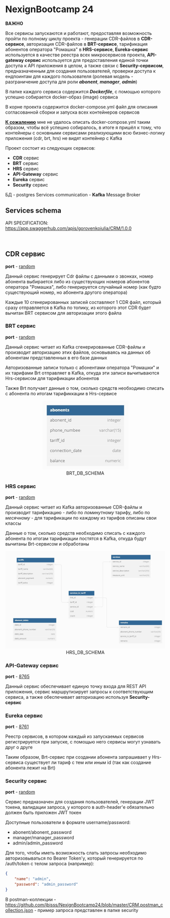 # NexignBootcamp 24

**ВАЖНО**

Все сервисы запускаются и работают, предоставляя возможность пройти по полному циклу проекта - 
генерации CDR-файлов в **CDR-сервисе**, авторизация CDR-файлов в **BRT-сервисе**, тарификация
абонентов оператора "Ромашка" в **HRS-сервисе**, **Eureka-сервис** используется в качестве 
реестра всех микросервисов проекта, **API-gateway сервис** используется для предоставления единой
точки доступа к API приложения в целом, а также связи с **Security-сервисом**, предназначенным для
создания пользователей, проверки доступа к ендпоинтам для каждого пользователя (ролевая модель -
разграничение доступа для роли ***abonent***, ***manager***, ***admin***) 

В папке каждого сервиса содержится ***Dockerfile***, с помощью которого успешно собирается docker-образ (image)
сервиса 

В корне проекта содержится docker-compose.yml файл для описания согласованной сборки и запуска
всех контейнеров сервисов

**<u>К сожалению</u>** мне не удалось описать docker-compose.yml таким образом, чтобы всё успешно
собиралось, в итоге я пришёл к тому, что контейнеры с основными сервисами реализующими всю
бизнес-логику приложения (cdr, brt, hrs) не видят контейнер с Kafka 

Проект состоит из следующих сервисов:

- **CDR** сервис 
- **BRT** сервис
- **HRS** сервис
- **API-Gateway** сервис
- **Eureka** сервис
- **Security** сервис

БД - postgres
Services communication - **Kafka** Message Broker

## Services schema

API SPECIFICATION: https://app.swaggerhub.com/apis/gorovenkoiulia/CRM/1.0.0

<p align="center">
  <img src="">
</p>

## CDR сервис

**port** - <u>random</u>

Данный сервис генерирует Cdr файлы с данными о звонках, номер абонента 
выбирается либо из существующих номеров абонентов оператора "Ромашка", либо генерируется 
случайный номер (как будто существующий номер, но абонента другого оператора)

Каждые 10 сгенерированных записей составляют 1 CDR файл, который сразу отправляется в Kafka
по топику, из которого этот CDR будет вычитан BRT сервисом для авторизации этого файла

### BRT сервис

**port** - <u>random</u>

Данный сервис читает из Kafka сгенерированные CDR-файлы и производит авторизацию этих файлов,
основываясь на данных об абонентам представленных в его базе данных

Авторизованные записи только с абонентами оператора "Ромашки" и их тарифами Brt отправляет в Kafka, 
откуда эти записи вычитываются Hrs-сервисом для тарификации абонентов

Также Brt получает данные о том, сколько средств необходимо списать с абонента по итогам
тарификкации в Hrs-сервисе

<p align="center">
  <img src="https://raw.githubusercontent.com/jbisss/NexignBootcamp24/master/BRT_db_schema.jpg" alt="BRT_DB_SCHEMA">
    <br>
BRT_DB_SCHEMA
</p>

### HRS сервис

**port** - <u>random</u>

Данный сервис читает из Kafka авторизованные CDR-файлы и производит тарификацию - либо по
*поминутному* тарифу, либо по *месячному* - для тарификации по каждому из тарифов описаны свои 
классы

Данные о том, сколько средств необходимо списать с каждого абонента по итогам тарификации постятся
в Kafka, откуда будут вычитаны Brt-сервисом и обработаны

<p align="center">
  <img src="https://raw.githubusercontent.com/jbisss/NexignBootcamp24/master/HRS_db_schema.jpg" alt="HRS_DB_SCHEMA">
    <br>
HRS_DB_SCHEMA
</p>

### API-Gateway сервис

**port** - <u>8765</u>

Данный сервис обеспечивает единую точку входа для REST API приложения, сервис
маршрутизирует запросы к соответствующим сервиса, а также обеспечивает авторизацию
используя **Security-сервис**

### Eureka сервис

**port** - <u>8761</u>

Реестр сервисов, в котором каждый из запускаемых сервисов регистрируется при запуске, с помощью
него сервисы могут узнавать друг о друге 

Таким образом, Brt-сервис при создании абонента запрашивает у Hrs-сервиса существует ли тариф с
тем или иным id (так как создание абонента лежит на Brt)

### Security сервис

**port** - <u>random</u>

Сервис предназначен для создания пользователей, генерации JWT токена, валидации запроса,
у которого в auth-header'е обязательно должен быть приложен JWT токен

Доступные пользователи в формате username/password:

- abonent/abonent_password
- manager/manager_password
- admin/admin_password

Для того, чтобы иметь возможность слать запросы необходимо авторизовываться по 
Bearer Token'у, который генерируется по /auth/token с телом запроса (например):

```json
{
    "name": "admin",
    "password": "admin_password"
}
```

В postman-коллекции - https://github.com/jbisss/NexignBootcamp24/blob/master/CRM.postman_collection.json - пример запроса представлен в папке security
